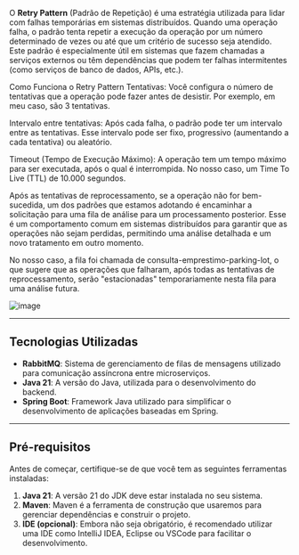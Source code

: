 O **Retry Pattern** (Padrão de Repetição) é uma estratégia utilizada para lidar com falhas temporárias em sistemas distribuídos. Quando uma operação falha, o padrão tenta repetir a execução da operação por um número determinado de vezes ou até que um critério de sucesso seja atendido. Este padrão é especialmente útil em sistemas que fazem chamadas a serviços externos ou têm dependências que podem ter falhas intermitentes (como serviços de banco de dados, APIs, etc.).

Como Funciona o Retry Pattern
Tentativas: Você configura o número de tentativas que a operação pode fazer antes de desistir. Por exemplo, em meu caso, são 3 tentativas.

Intervalo entre tentativas: Após cada falha, o padrão pode ter um intervalo entre as tentativas. Esse intervalo pode ser fixo, progressivo (aumentando a cada tentativa) ou aleatório.

Timeout (Tempo de Execução Máximo): A operação tem um tempo máximo para ser executada, após o qual é interrompida. No nosso caso,  um Time To Live (TTL) de 10.000 segundos.

Após as tentativas de reprocessamento, se a operação não for bem-sucedida, um dos padrões que estamos adotando é encaminhar a solicitação para uma fila de análise para um processamento posterior. Esse é um comportamento comum em sistemas distribuídos para garantir que as operações não sejam perdidas, permitindo uma análise detalhada e um novo tratamento em outro momento.

No nosso caso, a fila foi chamada de consulta-emprestimo-parking-lot, o que sugere que as operações que falharam, após todas as tentativas de reprocessamento, serão "estacionadas" temporariamente nesta fila para uma análise futura.

![image](https://github.com/user-attachments/assets/59770b32-dc9b-47d7-a6ff-ae718ba06ba2)

---
## Tecnologias Utilizadas

- **RabbitMQ**: Sistema de gerenciamento de filas de mensagens utilizado para comunicação assíncrona entre microserviços.
- **Java 21**: A versão do Java, utilizada para o desenvolvimento do backend.
- **Spring Boot**: Framework Java utilizado para simplificar o desenvolvimento de aplicações baseadas em Spring.

---

## Pré-requisitos

Antes de começar, certifique-se de que você tem as seguintes ferramentas instaladas:

1. **Java 21**: A versão 21 do JDK deve estar instalada no seu sistema.
2. **Maven**: Maven é a ferramenta de construção que usaremos para gerenciar dependências e construir o projeto.
3. **IDE (opcional)**: Embora não seja obrigatório, é recomendado utilizar uma IDE como IntelliJ IDEA, Eclipse ou VSCode para facilitar o desenvolvimento.
